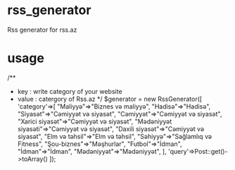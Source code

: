# rss_generator
Rss generator for rss.az

# usage
/**
 * key : write category of your website
 * value : catergory of Rss.az
 */
$generator = new RssGenerator([
    'category'=>[
        "Maliyyə"=>"Biznes və maliyyə",
        "Hadisə"=>"Hadisə",
        "Siyasət"=>"Cəmiyyət və siyasət",
        "Cəmiyyət"=>"Cəmiyyət və siyasət",
        "Xarici siyasət"=>"Cəmiyyət və siyasət",
        "Mədəniyyət siyasəti"=>"Cəmiyyət və siyasət",
        "Daxili siyasət"=>"Cəmiyyət və siyasət",
        "Elm və təhsil"=>"Elm və təhsil",
        "Səhiyyə"=>"Sağlamlıq və Fitness",
        "Şou-biznes"=>"Məşhurlar",
        "Futbol"=>"İdman",
        "İdman"=>"İdman",
        "Mədəniyyət"=>"Mədəniyyət",
    ],
    'query'=>Post::get()->toArray()
]);
